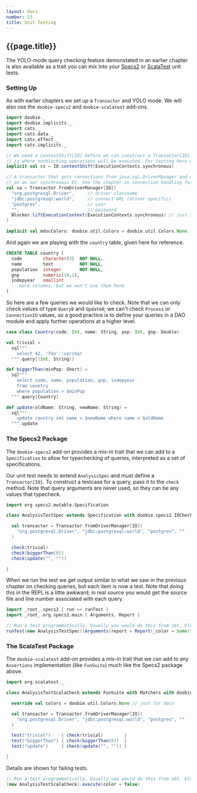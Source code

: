 ```yaml
---
layout: docs
number: 13
title: Unit Testing
---
```


## {{page.title}}

The YOLO-mode query checking feature demonstated in an earlier chapter is also available as a trait you can mix into your [Specs2](http://etorreborre.github.io/specs2/) or [ScalaTest](http://www.scalatest.org/) unit tests.

### Setting Up

As with earlier chapters we set up a `Transactor` and YOLO mode. We will also use the `doobie-specs2` and `doobie-scalatest` add-ons.

```scala mdoc:silent
import doobie._
import doobie.implicits._
import cats._
import cats.data._
import cats.effect._
import cats.implicits._

// We need a ContextShift[IO] before we can construct a Transactor[IO]. The passed ExecutionContext
// is where nonblocking operations will be executed. For testing here we're using a synchronous EC.
implicit val cs = IO.contextShift(ExecutionContexts.synchronous)

// A transactor that gets connections from java.sql.DriverManager and executes blocking operations
// on an our synchronous EC. See the chapter on connection handling for more info.
val xa = Transactor.fromDriverManager[IO](
  "org.postgresql.Driver",     // driver classname
  "jdbc:postgresql:world",     // connect URL (driver-specific)
  "postgres",                  // user
  "",                          // password
  Blocker.liftExecutionContext(ExecutionContexts.synchronous) // just for testing
)
```

```scala mdoc:invisible
implicit val mdocColors: doobie.util.Colors = doobie.util.Colors.None
```

And again we are playing with the `country` table, given here for reference.

```sql
CREATE TABLE country (
  code        character(3)  NOT NULL,
  name        text          NOT NULL,
  population  integer       NOT NULL,
  gnp         numeric(10,2),
  indepyear   smallint
  -- more columns, but we won't use them here
)
```

So here are a few queries we would like to check. Note that we can only check values of type `Query0` and `Update0`; we can't check `Process` or `ConnectionIO` values, so a good practice is to define your queries in a DAO module and apply further operations at a higher level.

```scala mdoc:silent
case class Country(code: Int, name: String, pop: Int, gnp: Double)

val trivial =
  sql"""
    select 42, 'foo'::varchar
  """.query[(Int, String)]

def biggerThan(minPop: Short) =
  sql"""
    select code, name, population, gnp, indepyear
    from country
    where population > $minPop
  """.query[Country]

def update(oldName: String, newName: String) =
  sql"""
    update country set name = $newName where name = $oldName
  """.update
```

### The Specs2 Package

The `doobie-specs2` add-on provides a mix-in trait that we can add to a `Specification` to allow for typechecking of queries, interpreted as a set of specifications.

Our unit test needs to extend `AnalysisSpec` and must define a `Transactor[IO]`. To construct a testcase for a query, pass it to the `check` method. Note that query arguments are never used, so they can be any values that typecheck.

```scala mdoc:silent
import org.specs2.mutable.Specification

class AnalysisTestSpec extends Specification with doobie.specs2.IOChecker {

  val transactor = Transactor.fromDriverManager[IO](
    "org.postgresql.Driver", "jdbc:postgresql:world", "postgres", ""
  )

  check(trivial)
  check(biggerThan(0))
  check(update("", ""))

}
```

When we run the test we get output similar to what we saw in the previous chapter on checking queries, but each item is now a test. Note that doing this in the REPL is a little awkward; in real source you would get the source file and line number associated with each query.

```scala mdoc
import _root_.specs2.{ run => runTest }
import _root_.org.specs2.main.{ Arguments, Report }

// Run a test programmatically. Usually you would do this from sbt, bloop, etc.
runTest(new AnalysisTestSpec)(Arguments(report = Report(_color = Some(false))))
```

### The ScalaTest Package

The `doobie-scalatest` add-on provides a mix-in trait that we can add to any `Assertions` implementation (like `FunSuite`) much like the Specs2 package above.

```scala mdoc:silent
import org.scalatest._

class AnalysisTestScalaCheck extends FunSuite with Matchers with doobie.scalatest.IOChecker {

  override val colors = doobie.util.Colors.None // just for docs

  val transactor = Transactor.fromDriverManager[IO](
    "org.postgresql.Driver", "jdbc:postgresql:world", "postgres", ""
  )

  test("trivial")    { check(trivial)        }
  test("biggerThan") { check(biggerThan(0))  }
  test("update")     { check(update("", "")) }

}
```

Details are shown for failing tests.

```scala mdoc
// Run a test programmatically. Usually you would do this from sbt, bloop, etc.
(new AnalysisTestScalaCheck).execute(color = false)
```
